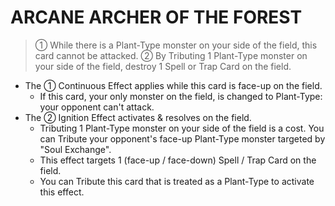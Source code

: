 
# ARCANE ARCHER OF THE FOREST  
> ① While there is a Plant-Type monster on your side of the field, this card cannot be attacked. ② By Tributing 1 Plant-Type monster on your side of the field, destroy 1 Spell or Trap Card on the field.

*   The ① Continuous Effect applies while this card is face-up on the field.
    *   If this card, your only monster on the field, is changed to Plant-Type: your opponent can't attack.
*   The ② Ignition Effect activates & resolves on the field.
    *   Tributing 1 Plant-Type monster on your side of the field is a cost. You can Tribute your opponent's face-up Plant-Type monster targeted by "Soul Exchange".
    *   This effect targets 1 (face-up / face-down) Spell / Trap Card on the field.
    *   You can Tribute this card that is treated as a Plant-Type to activate this effect.

  